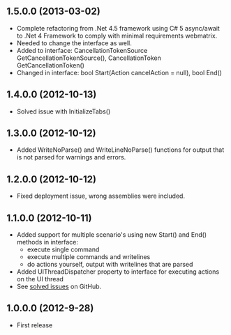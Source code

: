 ## 1.5.0.0 (2013-03-02)

* Complete refactoring from .Net 4.5 framework using C# 5 async/await to .Net 4 Framework to comply with minimal requirements webmatrix.
* Needed to change the interface as well.
* Added to interface: CancellationTokenSource GetCancellationTokenSource(), CancellationToken GetCancellationToken()
* Changed in interface: bool Start(Action cancelAction = null), bool End()

## 1.4.0.0 (2012-10-13)

* Solved issue with InitializeTabs()

## 1.3.0.0 (2012-10-12)

* Added WriteNoParse() and WriteLineNoParse() functions for output that is not parsed for warnings and errors.

## 1.2.0.0 (2012-10-12)

* Fixed deployment issue, wrong assemblies were included.

## 1.1.0.0 (2012-10-11)

* Added support for multiple scenario's using new Start() and End() methods in interface: 
  * execute single command
  * execute multiple commands and writelines
  * do actions yourself, output with writelines that are parsed
* Added UIThreadDispatcher property to interface for executing actions on the UI thread
* See [solved issues](https://github.com/MacawNL/WebMatrix.Executer/issues?labels=&milestone=1&state=closed) on GitHub.

## 1.0.0.0 (2012-9-28)

* First release
